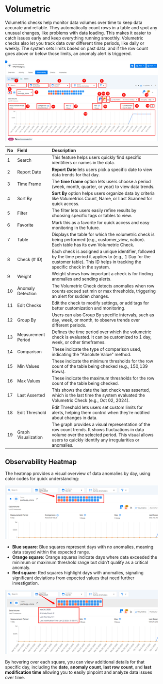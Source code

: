 # Volumetric

Volumetric checks help monitor data volumes over time to keep data accurate and reliable. They automatically count rows in a table and spot any unusual changes, like problems with data loading. This makes it easier to catch issues early and keep everything running smoothly. Volumetric checks also let you track data over different time periods, like daily or weekly. The system sets limits based on past data, and if the row count goes above or below those limits, an anomaly alert is triggered.

![details](../assets/observability/volumetric-detail-light-6.png)

| No | Field | Description |
| :---- | :---- | :---- |
| 1 | Search  | This feature helps users quickly find specific identifiers or names in the data. |
| 2 | Report Date | **Report Date** lets users pick a specific date to view data trends for that day. |
| 3 | Time Frame | The **time frame** option lets users choose a period (week, month, quarter, or year) to view data trends. |
| 4 | Sort By |  **Sort By** option helps users organize data by criteria like Volumetrics Count, Name, or Last Scanned for quick access. |
| 5 |  Filter | The filter lets users easily refine results by choosing specific tags or tables to view. |
| 6 |  Favorite | Mark this as a favorite for quick access and easy monitoring in the future. |
| 7 | Table | Displays the table for which the volumetric check is being performed (e.g., customer_view, nation). Each table has its own Volumetric Check. |
| 8 | Check (# ID) | Each check is assigned a unique identifier, followed by the time period it applies to (e.g., 1 Day for the customer table). This ID helps in tracking the specific check in the system. |
| 9 | Weight | Weight shows how important a check is for finding anomalies and sending alerts. |
| 10 | Anomaly Detection | The Volumetric Check detects anomalies when row counts exceed set min or max thresholds, triggering an alert for sudden changes. |
| 11 | Edit Checks | Edit the check to modify settings, or add tags for better customization and monitoring. |
| 12 | Group By  | Users can also Group By specific intervals, such as day, week, or month, to observe trends over different periods. |
| 13 |  Measurement Period  | Defines the time period over which the volumetric check is evaluated. It can be customized to 1 day, week, or other timeframes. |
| 14 |  Comparison  | These indicate the type of comparison used, indicating the "Absolute Value" method. |
| 15 |  Min Values  | These indicate the minimum thresholds for the row count of the table being checked (e.g., 150,139 Rows). |
| 16 |  Max Values | These indicate the maximum thresholds for the row count of the table being checked. |
| 17 |  Last Asserted | This shows the date the last check was asserted, which is the last time the system evaluated the Volumetric Check (e.g., Oct 02, 2024). |
| 18 | Edit Threshold | Edit Threshold lets users set custom limits for alerts, helping them control when they’re notified about changes in data. |
| 19 | Graph Visualization | The graph provides a visual representation of the row count trends. It shows fluctuations in data volume over the selected period. This visual allows users to quickly identify any irregularities or anomalies. |

## Observability Heatmap

The heatmap provides a visual overview of data anomalies by day, using color codes for quick understanding:

![heatmap-square](../assets/observability/heatmap-light.png)

- **Blue square**: Blue squares represent days with no anomalies, meaning data stayed within the expected range.
- **Orange square**: Orange squares indicate days where data exceeded the minimum or maximum threshold range but didn’t qualify as a critical anomaly.
- **Red square**: Red squares highlight days with anomalies, signaling significant deviations from expected values that need further investigation.

![heatmap-square](../assets/observability/hover-light.png)

By hovering over each square, you can view additional details for that specific day, including the **date**, **anomaly count**, **last row count**, and **last modification time** allowing you to easily pinpoint and analyze data issues over time.